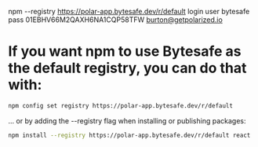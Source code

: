 npm --registry https://polar-app.bytesafe.dev/r/default login
user bytesafe
pass 01EBHV66M2QAXH6NA1CQP58TFW
burton@getpolarized.io

# If you want npm to use Bytesafe as the default registry, you can do that with:

```sh
npm config set registry https://polar-app.bytesafe.dev/r/default
```

... or by adding the --registry flag when installing or publishing packages:

```sh
npm install --registry https://polar-app.bytesafe.dev/r/default react
```
